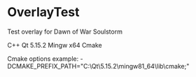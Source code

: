 # OverlayTest
Test overlay for Dawn of War Soulstorm

С++
Qt 5.15.2
Mingw x64
Cmake

Cmake options example:
-DCMAKE_PREFIX_PATH="C:\Qt\5.15.2\mingw81_64\lib\cmake;"
